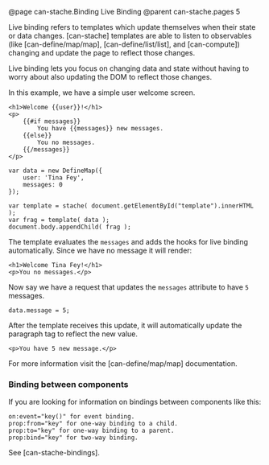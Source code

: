 @page can-stache.Binding Live Binding
@parent can-stache.pages 5

Live binding refers to templates which update themselves when their state or data changes.
[can-stache] templates are able to listen to observables
(like [can-define/map/map], [can-define/list/list], and [can-compute]) changing and update the page
to reflect those changes.

Live binding lets you focus on changing data and state without having to worry about also updating the
DOM to reflect those changes.

In this example, we have a simple user welcome screen.

	<h1>Welcome {{user}}!</h1>
	<p>
		{{#if messages}}
			You have {{messages}} new messages.
		{{else}}
			You no messages.
		{{/messages}}
	</p>

	var data = new DefineMap({
		user: 'Tina Fey',
		messages: 0
	});

	var template = stache( document.getElementById("template").innerHTML );
	var frag = template( data );
	document.body.appendChild( frag );


The template evaluates the `messages` and adds the hooks for live binding automatically.
Since we have no message it will render:

	<h1>Welcome Tina Fey!</h1>
	<p>You no messages.</p>

Now say we have a request that updates
the `messages` attribute to have `5` messages.

	data.message = 5;


After the template receives this update, it will automatically
update the paragraph tag to reflect the new value.

	<p>You have 5 new message.</p>


For more information visit the [can-define/map/map] documentation.

### Binding between components

If you are looking for information on bindings between components like this:
```
on:event="key()" for event binding.
prop:from="key" for one-way binding to a child.
prop:to="key" for one-way binding to a parent.
prop:bind="key" for two-way binding.
```
See [can-stache-bindings].
